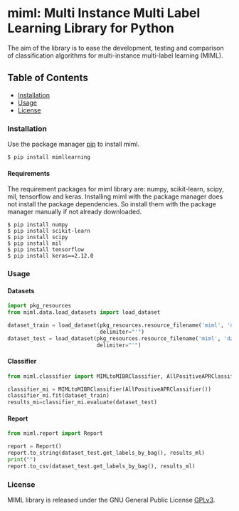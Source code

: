 # miml: Multi Instance Multi Label Learning Library for Python
The aim of the library is to ease the development, testing and comparison of classification algorithms for multi-instance multi-label learning (MIML). 

## Table of Contents

- [Installation](#installation)
- [Usage](#usage)
- [License](#license)

### Installation

Use the package manager [pip](https://pip.pypa.io/en/stable/) to install miml.

```bash
$ pip install mimllearning
```
#### Requirements
The requirement packages for miml library are: numpy, scikit-learn, scipy, mil, tensorflow and keras.
Installing miml with the package manager does not install the package dependencies.
So install them with the package manager manually if not already downloaded.

    $ pip install numpy
    $ pip install scikit-learn
    $ pip install scipy
    $ pip install mil
    $ pip install tensorflow
    $ pip install keras==2.12.0

### Usage


#### Datasets

``` python
import pkg_resources
from miml.data.load_datasets import load_dataset

dataset_train = load_dataset(pkg_resources.resource_filename('miml', 'datasets/miml_birds_random_80train.arff'),
                             delimiter="'")
dataset_test = load_dataset(pkg_resources.resource_filename('miml', 'datasets/miml_birds_random_20test.arff'),
                            delimiter="'")
```

#### Classifier

``` python
from miml.classifier import MIMLtoMIBRClassifier, AllPositiveAPRClassifier

classifier_mi = MIMLtoMIBRClassifier(AllPositiveAPRClassifier())
classifier_mi.fit(dataset_train)
results_mi=classifier_mi.evaluate(dataset_test)
```

#### Report

``` python
from miml.report import Report

report = Report()
report.to_string(dataset_test.get_labels_by_bag(), results_ml)
print("")
report.to_csv(dataset_test.get_labels_by_bag(), results_ml)
```

### License
MIML library is released under the GNU General Public License [GPLv3](https://www.gnu.org/licenses/gpl-3.0.html).
